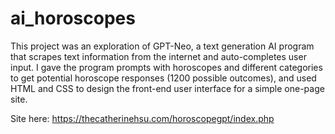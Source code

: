 # ai_horoscopes
This project was an exploration of GPT-Neo, a text generation AI program that scrapes text information from the internet and auto-completes user input.
I gave the program prompts with horoscopes and different categories to get potential horoscope responses (1200 possible outcomes), and used HTML and CSS to design the front-end user interface for a simple one-page site.

Site here: https://thecatherinehsu.com/horoscopegpt/index.php
